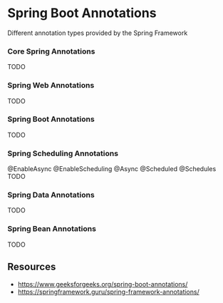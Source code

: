 # Spring Boot Annotations
Different annotation types provided by the Spring Framework

### Core Spring Annotations
TODO
### Spring Web Annotations
TODO
### Spring Boot Annotations
TODO
### Spring Scheduling Annotations
@EnableAsync
@EnableScheduling
@Async
@Scheduled
@Schedules
TODO
### Spring Data Annotations
TODO 
### Spring Bean Annotations
TODO

## Resources 
* https://www.geeksforgeeks.org/spring-boot-annotations/
* https://springframework.guru/spring-framework-annotations/
